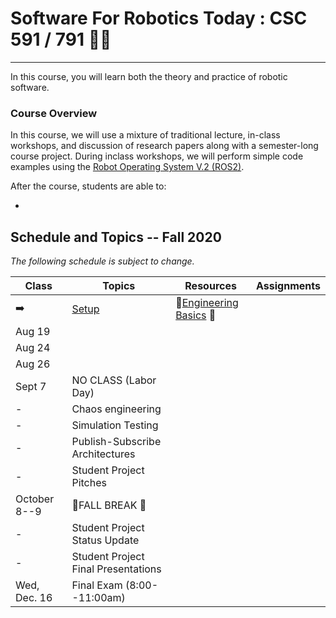# Software For Robotics Today : CSC 591 / 791  🤖🐺

---

In this course, you will learn both the theory and practice of robotic software. 

### Course Overview

In this course, we will use a mixture of traditional lecture, in-class workshops, and discussion of research papers along with a semester-long course project.  During inclass workshops, we will perform simple code examples using the [Robot Operating System V.2 (ROS2)](http://ros.org).

After the course, students are able to:

* 

## Schedule and Topics -- Fall 2020

*The following schedule is subject to change.*

| Class    | Topics                           |  Resources | Assignments       |
|----------|----------------------------------|------------| ----------------  |
|  ➡️       | [Setup](Boot.md)             | 🥾[Engineering Basics](https://github.com/chrisparnin/EngineeringBasics) 🥾
|  Aug 19  | 
|  Aug 24  | 
|  Aug 26  | 
|  Sept 7  | NO CLASS (Labor Day)
|  -  | Chaos engineering
|  -  | Simulation Testing
|  -  | Publish-Subscribe Architectures
|  -  | Student Project Pitches
| October 8--9| 🍁FALL BREAK 🍁
|  -  | Student Project Status Update
|  -  | Student Project Final Presentations
| Wed, Dec. 16    | Final Exam (8:00--11:00am)|          |                   |


